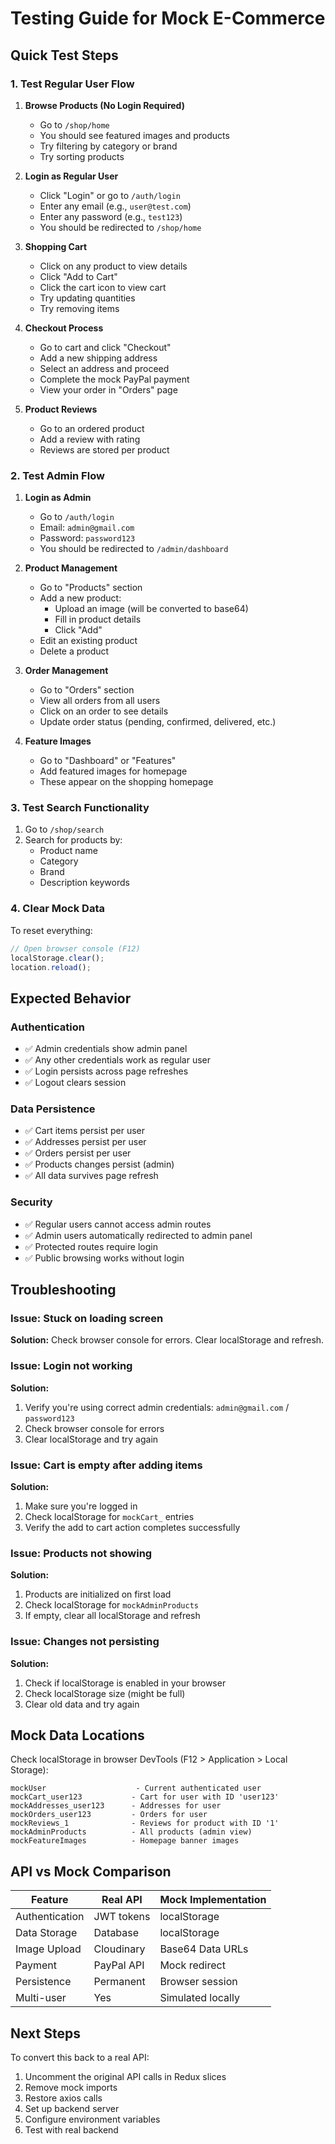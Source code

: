 # Testing Guide for Mock E-Commerce

## Quick Test Steps

### 1. Test Regular User Flow

1. **Browse Products (No Login Required)**

   - Go to `/shop/home`
   - You should see featured images and products
   - Try filtering by category or brand
   - Try sorting products

2. **Login as Regular User**

   - Click "Login" or go to `/auth/login`
   - Enter any email (e.g., `user@test.com`)
   - Enter any password (e.g., `test123`)
   - You should be redirected to `/shop/home`

3. **Shopping Cart**

   - Click on any product to view details
   - Click "Add to Cart"
   - Click the cart icon to view cart
   - Try updating quantities
   - Try removing items

4. **Checkout Process**

   - Go to cart and click "Checkout"
   - Add a new shipping address
   - Select an address and proceed
   - Complete the mock PayPal payment
   - View your order in "Orders" page

5. **Product Reviews**
   - Go to an ordered product
   - Add a review with rating
   - Reviews are stored per product

### 2. Test Admin Flow

1. **Login as Admin**

   - Go to `/auth/login`
   - Email: `admin@gmail.com`
   - Password: `password123`
   - You should be redirected to `/admin/dashboard`

2. **Product Management**

   - Go to "Products" section
   - Add a new product:
     - Upload an image (will be converted to base64)
     - Fill in product details
     - Click "Add"
   - Edit an existing product
   - Delete a product

3. **Order Management**

   - Go to "Orders" section
   - View all orders from all users
   - Click on an order to see details
   - Update order status (pending, confirmed, delivered, etc.)

4. **Feature Images**
   - Go to "Dashboard" or "Features"
   - Add featured images for homepage
   - These appear on the shopping homepage

### 3. Test Search Functionality

1. Go to `/shop/search`
2. Search for products by:
   - Product name
   - Category
   - Brand
   - Description keywords

### 4. Clear Mock Data

To reset everything:

```javascript
// Open browser console (F12)
localStorage.clear();
location.reload();
```

## Expected Behavior

### Authentication

- ✅ Admin credentials show admin panel
- ✅ Any other credentials work as regular user
- ✅ Login persists across page refreshes
- ✅ Logout clears session

### Data Persistence

- ✅ Cart items persist per user
- ✅ Addresses persist per user
- ✅ Orders persist per user
- ✅ Products changes persist (admin)
- ✅ All data survives page refresh

### Security

- ✅ Regular users cannot access admin routes
- ✅ Admin users automatically redirected to admin panel
- ✅ Protected routes require login
- ✅ Public browsing works without login

## Troubleshooting

### Issue: Stuck on loading screen

**Solution:** Check browser console for errors. Clear localStorage and refresh.

### Issue: Login not working

**Solution:**

1. Verify you're using correct admin credentials: `admin@gmail.com` / `password123`
2. Check browser console for errors
3. Clear localStorage and try again

### Issue: Cart is empty after adding items

**Solution:**

1. Make sure you're logged in
2. Check localStorage for `mockCart_` entries
3. Verify the add to cart action completes successfully

### Issue: Products not showing

**Solution:**

1. Products are initialized on first load
2. Check localStorage for `mockAdminProducts`
3. If empty, clear all localStorage and refresh

### Issue: Changes not persisting

**Solution:**

1. Check if localStorage is enabled in your browser
2. Check localStorage size (might be full)
3. Clear old data and try again

## Mock Data Locations

Check localStorage in browser DevTools (F12 > Application > Local Storage):

```
mockUser                    - Current authenticated user
mockCart_user123           - Cart for user with ID 'user123'
mockAddresses_user123      - Addresses for user
mockOrders_user123         - Orders for user
mockReviews_1              - Reviews for product with ID '1'
mockAdminProducts          - All products (admin view)
mockFeatureImages          - Homepage banner images
```

## API vs Mock Comparison

| Feature        | Real API   | Mock Implementation |
| -------------- | ---------- | ------------------- |
| Authentication | JWT tokens | localStorage        |
| Data Storage   | Database   | localStorage        |
| Image Upload   | Cloudinary | Base64 Data URLs    |
| Payment        | PayPal API | Mock redirect       |
| Persistence    | Permanent  | Browser session     |
| Multi-user     | Yes        | Simulated locally   |

## Next Steps

To convert this back to a real API:

1. Uncomment the original API calls in Redux slices
2. Remove mock imports
3. Restore axios calls
4. Set up backend server
5. Configure environment variables
6. Test with real backend
